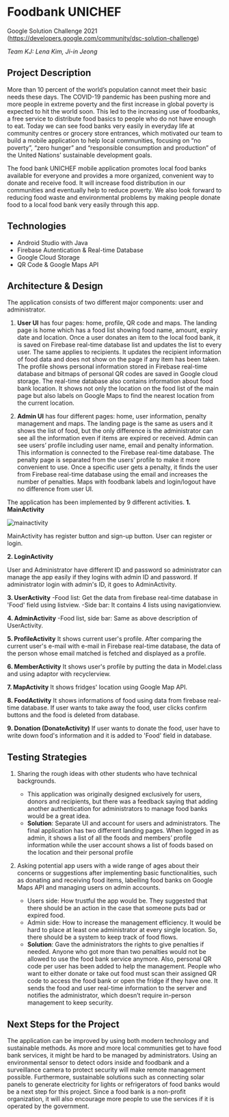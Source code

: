 # Foodbank UNICHEF

Google Solution Challenge 2021 (https://developers.google.com/community/dsc-solution-challenge)

*Team KJ: Lena Kim, Ji-in Jeong*

## Project Description
More than 10 percent of the world’s population cannot meet their basic needs these days. The COVID-19 pandemic has been pushing more and more people in extreme poverty and the first increase in global poverty is expected to hit the world soon. This led to the increasing use of foodbanks, a free service to distribute food basics to people who do not have enough to eat. Today we can see food banks very easily in everyday life at community centres or grocery store entrances, which motivated our team to build a mobile application to help local communities, focusing on “no poverty”, “zero hunger” and “responsible consumption and production” of the United Nations’ sustainable development goals. 

The food bank UNICHEF mobile application promotes local food banks available for everyone and provides a more organized, convenient way to donate and receive food. It will increase food distribution in our communities and eventually help to reduce poverty. We also look forward to reducing food waste and environmental problems by making people donate food to a local food bank very easily through this app.

## Technologies
- Android Studio with Java
- Firebase Autentication & Real-time Database
- Google Cloud Storage
- QR Code & Google Maps API

## Architecture & Design
The application consists of two different major components: user and administrator. 
1. **User UI** has four pages: home, profile, QR code and maps. The landing page is home which has a food list showing food name, amount, expiry date and location. Once a user donates an item to the local food bank, it is saved on Firebase real-time database list and updates the list to every user. The same applies to recipients. It updates the recipient information of food data and does not show on the page if any item has been taken. The profile shows personal information stored in Firebase real-time database and bitmaps of personal QR codes are saved in Google cloud storage. The real-time database also contains information about food bank location. It shows not only the location on the food list of the main page but also labels on Google Maps to find the nearest location from the current location.

2. **Admin UI** has four different pages: home, user information, penalty management and maps. The landing page is the same as users and it shows the list of food, but the only difference is the administrator can see all the information even if items are expired or received. Admin can see users’ profile including user name, email and penalty information. This information is connected to the Firebase real-time database. The penalty page is separated from the users’ profile to make it more convenient to use. Once a specific user gets a penalty, it finds the user from Firebase real-time database using the email and increases the number of penalties. Maps with foodbank labels and login/logout have no difference from user UI.

The application has been implemented by 9 different activities.
**1. MainActivity**

![mainactivity](https://user-images.githubusercontent.com/51341750/114314028-0d610980-9b34-11eb-8849-12649e0c0151.PNG)

MainActivity has register button and sign-up button. User can register or login.

**2. LoginActivity**

User and Administrator have different ID and password so administrator can manage the app easily if they logins with admin ID and password. If administrator login with admin's ID, it goes to AdminActivity.

**3. UserActivity**
-Food list: Get the data from firebase real-time database in 'Food' field using listview.
-Side bar: It contains 4 lists using navigationview.

**4. AdminActivity**
-Food list, side bar: Same as above description of UserActivity.

**5. ProfileActivity**
It shows current user's profile. After comparing the current user's e-mail with e-mail in Firebase real-time database, the data of the person whose email matched is fetched and displayed as a profile.

**6. MemberActivity**
It shows user's profile by putting the data in Model.class and using adaptor with recyclerview.

**7. MapActivity**
It shows fridges' location using Google Map API.

**8. FoodActivity**
It shows informations of food using data from firebase real-time database. If user wants to take away the food, user clicks confirm buttons and the food is deleted from database. 

**9. Donation (DonateActivity)**
If user wants to donate the food, user have to write down food's information and it is added to 'Food' field in database.

## Testing Strategies
1. Sharing the rough ideas with other students who have technical backgrounds. 
   - This application was originally designed exclusively for users, donors and recipients, but there was a feedback saying that adding another authentication for administrators to manage food banks would be a great idea. 
   - **Solution**: Separate UI and account for users and administrators. The final application has two different landing pages. When logged in as admin, it shows a list of all the foods and members’ profile information while the user account shows a list of foods based on the location and their personal profile
 
 2. Asking potential app users with a wide range of ages about their concerns or suggestions after implementing basic functionalities, such as donating and receiving food items, labelling food banks on Google Maps API and managing users on admin accounts.
    - Users side: How trustful the app would be. They suggested that there should be an action in the case that someone puts bad or expired food. 
    - Admin side: How to increase the management efficiency. It would be hard to place at least one administrator at every single location. So, there should be a system to keep track of food flows.
    - **Solution**: Gave the administrators the rights to give penalties if needed. Anyone who got more than two penalties would not be allowed to use the food bank service anymore. Also, personal QR code per user has been added to help the management. People who want to either donate or take out food must scan their assigned QR code to access the food bank or open the fridge if they have one. It sends the food and user real-time information to the server and notifies the administrator, which doesn’t require in-person management to keep security.

## Next Steps for the Project
The application can be improved by using both modern technology and sustainable methods. As more and more local communities get to have food bank services, it might be hard to be managed by administrators. Using an environmental sensor to detect odors inside and foodbank and a surveillance camera to protect security will make remote management possible. Furthermore, sustainable solutions such as connecting solar panels to generate electricity for lights or refrigerators of food banks would be a next step for this project. Since a food bank is a non-profit organization, it will also encourage more people to use the services if it is operated by the government.
